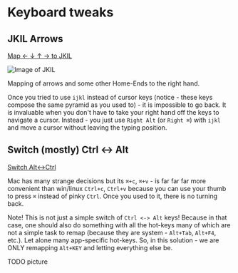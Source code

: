 # Keyboard tweaks

## JKIL Arrows

[Map ← ↓ ↑ → to JKIL](jkil)

![Image of JKIL](../images/jkil-keyboard.jpg)

Mapping of arrows and some other Home-Ends to the right hand.

Once you tried to use `ijkl` instead of cursor keys (notice - these keys compose the same pyramid as you used to) - it is impossible to go back. It is invaluable when you don't have to take your right hand off the keys to navigate a cursor. Instead - you just use `Right Alt` (or `Right ⌘`) with `ijkl` and move a cursor without leaving the typing position.

## Switch (mostly) Ctrl <-> Alt

[Switch Alt<->Ctrl](ctrlalt)

Mac has many strange decisions but its `⌘+c`, `⌘+v` - is far far far more convenient than win/linux `Ctrl+c`, `Ctrl+v` because you can use your thumb to press `⌘` instead of pinky `Ctrl`. Once you used to it, there is no turning back.

Note! This is not just a simple switch of `Ctrl <-> Alt` keys!  Because in that case, one should also do something with all the hot-keys many of which are not a simple task to remap (because they are system - `Alt+Tab`, `Alt+F4`, etc.). Let alone many app-specific hot-keys.
So, in this solution - we are ONLY remapping `Alt+KEY` and letting everything else be.

TODO picture





